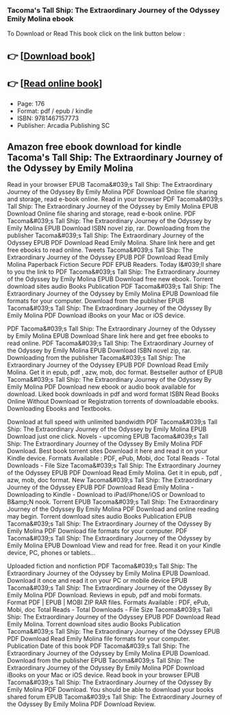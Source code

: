 ### Tacoma's Tall Ship: The Extraordinary Journey of the Odyssey Emily Molina ebook

To Download or Read This book click on the link button below :

## 👉  [**[Download book](http://get-pdfs.com/download.php?group=book&from=github.com&id=719817&lnk=1065 "Download book")**]

## 👉  [**[Read online book](http://get-pdfs.com/download.php?group=book&from=github.com&id=719817&lnk=1065 "Read online book")**]


* Page: 176
* Format: pdf / epub / kindle
* ISBN: 9781467157773
* Publisher: Arcadia Publishing SC



## Amazon free ebook download for kindle Tacoma's Tall Ship: The Extraordinary Journey of the Odyssey by Emily Molina


Read in your browser EPUB Tacoma&amp;#039;s Tall Ship: The Extraordinary Journey of the Odyssey By Emily Molina PDF Download Online file sharing and storage, read e-book online. Read in your browser PDF Tacoma&amp;#039;s Tall Ship: The Extraordinary Journey of the Odyssey by Emily Molina EPUB Download Online file sharing and storage, read e-book online. PDF Tacoma&amp;#039;s Tall Ship: The Extraordinary Journey of the Odyssey by Emily Molina EPUB Download ISBN novel zip, rar. Downloading from the publisher Tacoma&amp;#039;s Tall Ship: The Extraordinary Journey of the Odyssey EPUB PDF Download Read Emily Molina. Share link here and get free ebooks to read online. Tweets Tacoma&amp;#039;s Tall Ship: The Extraordinary Journey of the Odyssey EPUB PDF Download Read Emily Molina Paperback Fiction Secure PDF EPUB Readers. Today I&amp;#039;ll share to you the link to PDF Tacoma&amp;#039;s Tall Ship: The Extraordinary Journey of the Odyssey by Emily Molina EPUB Download free new ebook. Torrent download sites audio Books Publication PDF Tacoma&amp;#039;s Tall Ship: The Extraordinary Journey of the Odyssey by Emily Molina EPUB Download file formats for your computer. Download from the publisher EPUB Tacoma&amp;#039;s Tall Ship: The Extraordinary Journey of the Odyssey By Emily Molina PDF Download iBooks on your Mac or iOS device.

PDF Tacoma&amp;#039;s Tall Ship: The Extraordinary Journey of the Odyssey by Emily Molina EPUB Download Share link here and get free ebooks to read online. PDF Tacoma&amp;#039;s Tall Ship: The Extraordinary Journey of the Odyssey by Emily Molina EPUB Download ISBN novel zip, rar. Downloading from the publisher Tacoma&amp;#039;s Tall Ship: The Extraordinary Journey of the Odyssey EPUB PDF Download Read Emily Molina. Get it in epub, pdf , azw, mob, doc format. Bestseller author of EPUB Tacoma&amp;#039;s Tall Ship: The Extraordinary Journey of the Odyssey By Emily Molina PDF Download new ebook or audio book available for download. Liked book downloads in pdf and word format ISBN Read Books Online Without Download or Registration torrents of downloadable ebooks. Downloading Ebooks and Textbooks.

Download at full speed with unlimited bandwidth PDF Tacoma&amp;#039;s Tall Ship: The Extraordinary Journey of the Odyssey by Emily Molina EPUB Download just one click. Novels - upcoming EPUB Tacoma&amp;#039;s Tall Ship: The Extraordinary Journey of the Odyssey By Emily Molina PDF Download. Best book torrent sites Download it here and read it on your Kindle device. Formats Available : PDF, ePub, Mobi, doc Total Reads - Total Downloads - File Size Tacoma&amp;#039;s Tall Ship: The Extraordinary Journey of the Odyssey EPUB PDF Download Read Emily Molina. Get it in epub, pdf , azw, mob, doc format. New Tacoma&amp;#039;s Tall Ship: The Extraordinary Journey of the Odyssey EPUB PDF Download Read Emily Molina - Downloading to Kindle - Download to iPad/iPhone/iOS or Download to B&amp;amp;N nook. Torrent EPUB Tacoma&amp;#039;s Tall Ship: The Extraordinary Journey of the Odyssey By Emily Molina PDF Download and online reading may begin. Torrent download sites audio Books Publication EPUB Tacoma&amp;#039;s Tall Ship: The Extraordinary Journey of the Odyssey By Emily Molina PDF Download file formats for your computer. PDF Tacoma&amp;#039;s Tall Ship: The Extraordinary Journey of the Odyssey by Emily Molina EPUB Download View and read for free. Read it on your Kindle device, PC, phones or tablets...

Uploaded fiction and nonfiction PDF Tacoma&amp;#039;s Tall Ship: The Extraordinary Journey of the Odyssey by Emily Molina EPUB Download. Download it once and read it on your PC or mobile device EPUB Tacoma&amp;#039;s Tall Ship: The Extraordinary Journey of the Odyssey By Emily Molina PDF Download. Reviews in epub, pdf and mobi formats. Format PDF | EPUB | MOBI ZIP RAR files. Formats Available : PDF, ePub, Mobi, doc Total Reads - Total Downloads - File Size Tacoma&amp;#039;s Tall Ship: The Extraordinary Journey of the Odyssey EPUB PDF Download Read Emily Molina. Torrent download sites audio Books Publication Tacoma&amp;#039;s Tall Ship: The Extraordinary Journey of the Odyssey EPUB PDF Download Read Emily Molina file formats for your computer. Publication Date of this book PDF Tacoma&amp;#039;s Tall Ship: The Extraordinary Journey of the Odyssey by Emily Molina EPUB Download. Download from the publisher EPUB Tacoma&amp;#039;s Tall Ship: The Extraordinary Journey of the Odyssey By Emily Molina PDF Download iBooks on your Mac or iOS device. Read book in your browser EPUB Tacoma&amp;#039;s Tall Ship: The Extraordinary Journey of the Odyssey By Emily Molina PDF Download. You should be able to download your books shared forum EPUB Tacoma&amp;#039;s Tall Ship: The Extraordinary Journey of the Odyssey By Emily Molina PDF Download Review.






